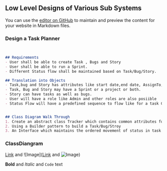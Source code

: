 ## Low Level Designs of Various Sub Systems

You can use the [editor on GitHub](https://github.com/mkumar9009/BoilerPlates/edit/gh-pages/index.md) to maintain and preview the content for your website in Markdown files.

### Design a Task Planner
```markdown


## Requirements
- User shall be able to create Task , Bugs and Story
- User shall be able to run a Sprint.
- Different Status flow shall be maintained based on Task/Bug/Story.

## Translation into Objects
- Task,bug and Story has attributes like start date,end date, AssignTo, Status, Description, Subject.
- Task, Bug and Story may have a Sprint or a project or both.
- Story can have tasks as well as bugs.
- User will have a role like Admin and other roles are also posiible
- Status Flow will have a predefined sequence to flow like for a task Coding to Coding to Testing is denied, Coding to Review and then Review to testing is allowed.


## Class Diagram Walk Through
1. Create an abstract class Tracker which contains common attributes for Task, Story and Bug
2. Using a Builder pattern to build a Task/Bug/Stroy
3. An Interface which maintains the ordered movement of status in task , bug and story.

```

### ClassDiangram
[Link](https://github.com/mkumar9009/BoilerPlates/blob/main/TaskPlanner.drawio.png) and ![Image]([Link](https://github.com/mkumar9009/BoilerPlates/blob/main/TaskPlanner.drawio.png) and ![Image](src))

**Bold** and _Italic_ and `Code` text




